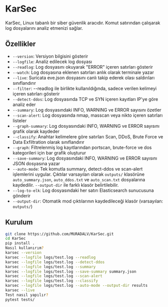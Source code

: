 # KarSec

KarSec, Linux tabanlı bir siber güvenlik aracıdır. Komut satırından çalışarak log dosyalarını analiz etmenizi sağlar.

## Özellikler
- `--version`: Versiyon bilgisini gösterir
- `--logfile`: Analiz edilecek log dosyası
- `--readlog`: Log dosyasını okuyarak "ERROR" içeren satırları gösterir
- `--watch`: Log dosyasına eklenen satırları anlık olarak terminale yazar
- `--live`: Suricata eve.json dosyasını canlı takip ederek olası saldırıları sınıflandırır
- `--filter`: --readlog ile birlikte kullanıldığında, sadece verilen kelimeyi içeren satırları gösterir
- `--detect-ddos`: Log dosyasında TCP ve SYN içeren kayıtları IP'ye göre analiz eder
- `--summary`: Log dosyasındaki INFO, WARNING ve ERROR sayısını özetler
- `--scan-alert`: Log dosyasında nmap, masscan veya nikto içeren satırları listeler
- `--graph-summary`: Log dosyasındaki INFO, WARNING ve ERROR sayısını grafik olarak kaydeder
- `--classify`: Anahtar kelimelere göre satırları Scan, DDoS, Brute Force ve Data Exfiltration olarak sınıflandırır
- `--graph`: Filtrelenmiş log kayıtlarından portscan, brute-force ve dos kategorileri için bar grafik oluşturur
- `--save-summary`: Log dosyasındaki INFO, WARNING ve ERROR sayısını JSON dosyasına yazar
- `--auto-mode`: Tek komutla summary, detect-ddos ve scan-alert işlemlerini uygular. Çıktılar varsayılan olarak `outputs/` klasörüne `auto_summary.json`, `auto_ddos.txt` ve `auto_scan.txt` dosyalarına kaydedilir. `--output-dir` ile farklı klasör belirtilebilir.
- `--log-to-elk`: Log dosyasındaki her satırı Elasticsearch sunucusuna gönderir
- `--output-dir`: Otomatik mod çıktılarının kaydedileceği klasör (varsayılan: `outputs/`)

## Kurulum
```bash
git clone https://github.com/MURADALV/KarSec.git
cd KarSec
pip install .
Nasıl kullanırım?
karsec --version
karsec --logfile logs/test.log --readlog
karsec --logfile logs/test.log --detect-ddos
karsec --logfile logs/test.log --summary
karsec --logfile logs/test.log --save-summary summary.json
karsec --logfile logs/test.log --scan-alert
karsec --logfile logs/test.log --classify
karsec --logfile logs/test.log --auto-mode --output-dir results
karsec --live
Test nasıl yapılır?
pytest tests/

